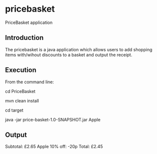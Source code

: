 # pricebasket
PriceBasket application

## Introduction

The pricebasket is a java application which allows users to add shopping items with/wihout discounts to a basket and output the receipt.

## Execution

From the command line:

cd PriceBasket

mvn clean install

cd target

java -jar price-basket-1.0-SNAPSHOT.jar Apple

## Output
Subtotal: £2.65
Apple 10% off: -20p
Total: £2.45
